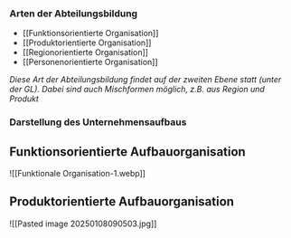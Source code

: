 ### Arten der Abteilungsbildung
- [[Funktionsorientierte Organisation]] 
- [[Produktorientierte Organisation]]
- [[Regionorientierte Organisation]]
- [[Personenorientierte Organisation]]

*Diese Art der Abteilungsbildung findet auf der zweiten Ebene statt (unter der GL).  Dabei sind auch Mischformen möglich, z.B. aus Region und Produkt*

### Darstellung des Unternehmensaufbaus

## Funktionsorientierte Aufbauorganisation
![[Funktionale Organisation-1.webp]]

## Produktorientierte Aufbauorganisation
![[Pasted image 20250108090503.jpg]]